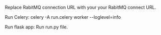 Replace RabitMQ connection URL with your your RabitMQ connect URL.

Run Celery: celery -A run.celery worker --loglevel=info

Run flask app: Run run.py file. 

